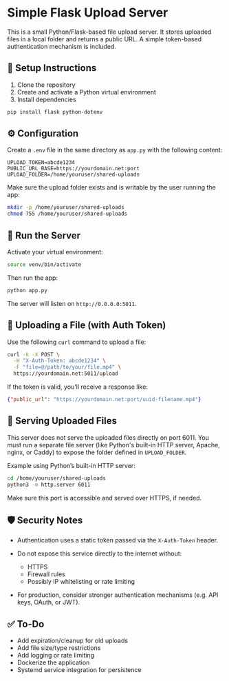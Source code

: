# Simple Flask Upload Server

This is a small Python/Flask-based file upload server. It stores uploaded files in a local folder and returns a public URL. A simple token-based authentication mechanism is included.

## 🔧 Setup Instructions

1. Clone the repository
2. Create and activate a Python virtual environment
3. Install dependencies

```bash
pip install flask python-dotenv
```

## ⚙️ Configuration

Create a `.env` file in the same directory as `app.py` with the following content:

```
UPLOAD_TOKEN=abcde1234
PUBLIC_URL_BASE=https://yourdomain.net:port
UPLOAD_FOLDER=/home/youruser/shared-uploads
```

Make sure the upload folder exists and is writable by the user running the app:

```bash
mkdir -p /home/youruser/shared-uploads
chmod 755 /home/youruser/shared-uploads
```

## 🚀 Run the Server

Activate your virtual environment:

```bash
source venv/bin/activate
```

Then run the app:

```bash
python app.py
```

The server will listen on `http://0.0.0.0:5011`.

## 🔐 Uploading a File (with Auth Token)

Use the following `curl` command to upload a file:

```bash
curl -k -X POST \
  -H "X-Auth-Token: abcde1234" \
  -F "file=@/path/to/your/file.mp4" \
  https://yourdomain.net:5011/upload
```

If the token is valid, you’ll receive a response like:

```json
{"public_url": "https://yourdomain.net:port/uuid-filename.mp4"}
```

## 📂 Serving Uploaded Files

This server does not serve the uploaded files directly on port 6011. You must run a separate file server (like Python's built-in HTTP server, Apache, nginx, or Caddy) to expose the folder defined in `UPLOAD_FOLDER`.

Example using Python’s built-in HTTP server:

```bash
cd /home/youruser/shared-uploads
python3 -m http.server 6011
```

Make sure this port is accessible and served over HTTPS, if needed.

## 🛡️ Security Notes

* Authentication uses a static token passed via the `X-Auth-Token` header.
* Do not expose this service directly to the internet without:

  * HTTPS
  * Firewall rules
  * Possibly IP whitelisting or rate limiting
* For production, consider stronger authentication mechanisms (e.g. API keys, OAuth, or JWT).

## ✅ To-Do

* Add expiration/cleanup for old uploads
* Add file size/type restrictions
* Add logging or rate limiting
* Dockerize the application
* Systemd service integration for persistence
